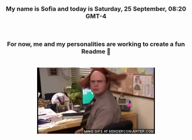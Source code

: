 


<div align="center">
<h3 >My name is Sofia and today is Saturday, 25 September, 08:20 GMT-4</h3><br>
<h3 >For now, me and my personalities are working to create a fun Readme 👋
</h3><br>
<img src='img/dwight.gif' alt='working...'/>
</div>
